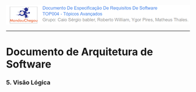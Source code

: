 ![](/assets/logo_mandou_chegou.png)

---

# Documento de Arquitetura de Software

### **5. Visão Lógica**



